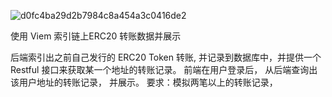 ![d0fc4ba29d2b7984c8a454a3c0416de2](https://github.com/user-attachments/assets/d690fab5-de8c-4f4a-b14f-b9b07b0b53b0)

使用 Viem 索引链上ERC20 转账数据并展示


后端索引出之前自己发行的 ERC20 Token 转账, 并记录到数据库中，并提供一个 Restful 接口来获取某一个地址的转账记录。
前端在用户登录后， 从后端查询出该用户地址的转账记录， 并展示。
要求：模拟两笔以上的转账记录，


# 


